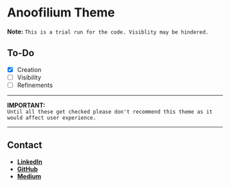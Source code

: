 # Anoofilium Theme

**Note:** `This is a trial run for the code. Visiblity may be hindered.`

## To-Do

- [x] Creation
- [ ] Visibility
- [ ] Refinements

---

**IMPORTANT:**
<br>`Until all these get checked please don't recommend this theme as it would affect user experience.`

---

## Contact

- **[LinkedIn](https://www.linkedin.com/in/anoof-abdul-kadar-883433147/)**
- **[GitHub](https://github.com/ANU1o)**
- **[Medium](https://medium.com/@anuabdulkadar)**